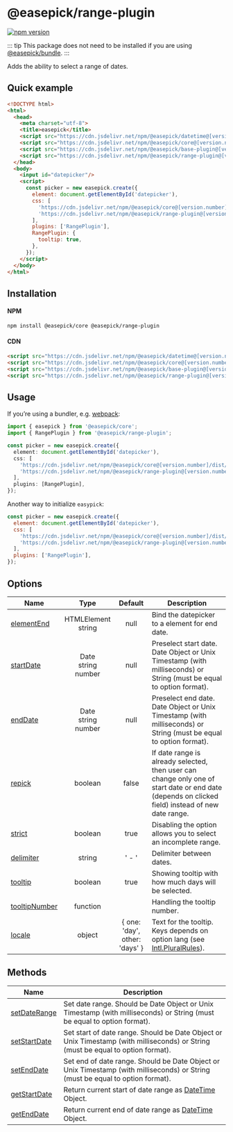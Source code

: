 # @easepick/range-plugin

[![npm version](https://badge.fury.io/js/@easepick%2Frange-plugin.svg)](https://www.npmjs.com/package/@easepick/range-plugin)

::: tip
This package does not need to be installed if you are using [@easepick/bundle](/packages/bundle).
:::

Adds the ability to select a range of dates.

## Quick example

```html
<!DOCTYPE html>
<html>
  <head>
    <meta charset="utf-8">
    <title>easepick</title>
    <script src="https://cdn.jsdelivr.net/npm/@easepick/datetime@[version.number]/dist/index.umd.min.js"></script>
    <script src="https://cdn.jsdelivr.net/npm/@easepick/core@[version.number]/dist/index.umd.min.js"></script>
    <script src="https://cdn.jsdelivr.net/npm/@easepick/base-plugin@[version.number]/dist/index.umd.min.js"></script>
    <script src="https://cdn.jsdelivr.net/npm/@easepick/range-plugin@[version.number]/dist/index.umd.min.js"></script>
  </head>
  <body>
    <input id="datepicker"/>
    <script>
      const picker = new easepick.create({
        element: document.getElementById('datepicker'),
        css: [
          'https://cdn.jsdelivr.net/npm/@easepick/core@[version.number]/dist/index.css',
          'https://cdn.jsdelivr.net/npm/@easepick/range-plugin@[version.number]/dist/index.css',
        ],
        plugins: ['RangePlugin'],
        RangePlugin: {
          tooltip: true,
        },
      });
    </script>
  </body>
</html>
```

## Installation

#### NPM

```bash
npm install @easepick/core @easepick/range-plugin
```

#### CDN

```html
<script src="https://cdn.jsdelivr.net/npm/@easepick/datetime@[version.number]/dist/index.umd.min.js"></script>
<script src="https://cdn.jsdelivr.net/npm/@easepick/core@[version.number]/dist/index.umd.min.js"></script>
<script src="https://cdn.jsdelivr.net/npm/@easepick/base-plugin@[version.number]/dist/index.umd.min.js"></script>
<script src="https://cdn.jsdelivr.net/npm/@easepick/range-plugin@[version.number]/dist/index.umd.min.js"></script>
```

## Usage

If you’re using a bundler, e.g. [webpack](https://webpack.js.org/):

```ts
import { easepick } from '@easepick/core';
import { RangePlugin } from '@easepick/range-plugin';

const picker = new easepick.create({
  element: document.getElementById('datepicker'),
  css: [
    'https://cdn.jsdelivr.net/npm/@easepick/core@[version.number]/dist/index.css',
    'https://cdn.jsdelivr.net/npm/@easepick/range-plugin@[version.number]/dist/index.css',
  ],
  plugins: [RangePlugin],
});
```

Another way to initialize `easypick`:

```js
const picker = new easepick.create({
  element: document.getElementById('datepicker'),
  css: [
    'https://cdn.jsdelivr.net/npm/@easepick/core@[version.number]/dist/index.css',
    'https://cdn.jsdelivr.net/npm/@easepick/range-plugin@[version.number]/dist/index.css',
  ],
  plugins: ['RangePlugin'],
});
```

## Options

| Name | Type | Default | Description
| --- | :---: | :---: | ---
| [elementEnd](#option-elementEnd) | HTMLElement <br/> string | null | Bind the datepicker to a element for end date.
| [startDate](#option-startDate) | Date <br/> string <br/> number  | null | Preselect start date. <br/> Date Object or Unix Timestamp (with milliseconds) or String (must be equal to option format).
| [endDate](#option-endDate) | Date <br/> string <br/> number  | null | Preselect end date. <br/> Date Object or Unix Timestamp (with milliseconds) or String (must be equal to option format).
| [repick](#option-repick) | boolean | false | If date range is already selected, then user can change only one of start date or end date (depends on clicked field) instead of new date range.
| [strict](#option-strict) | boolean | true | Disabling the option allows you to select an incomplete range.
| [delimiter](#option-delimiter) | string | ' - ' | Delimiter between dates.
| [tooltip](#option-tooltip) | boolean | true | Showing tooltip with how much days will be selected.
| [tooltipNumber](#option-tooltipNumber) | function |  | Handling the tooltip number.
| [locale](#option-locale) | object | { one: 'day', other: 'days' } | Text for the tooltip. <br/> Keys depends on option lang (see [Intl.PluralRules](https://developer.mozilla.org/en-US/docs/Web/JavaScript/Reference/Global_Objects/PluralRules)).

## Methods

| Name  | Description
| --- | ---
| [setDateRange](#method-setDateRange) | Set date range. Should be Date Object or Unix Timestamp (with milliseconds) or String (must be equal to option format).
| [setStartDate](#method-setStartDate) | Set start of date range. Should be Date Object or Unix Timestamp (with milliseconds) or String (must be equal to option format).
| [setEndDate](#method-setEndDate) |  Set end of date range. Should be Date Object or Unix Timestamp (with milliseconds) or String (must be equal to option format).
| [getStartDate](#method-getStartDate) | Return current start of date range as [DateTime](/packages/datetime) Object.
| [getEndDate](#method-getEndDate) |  Return current end of date range as [DateTime](/packages/datetime) Object.

<ClientOnly>
  <autoversion/>
</ClientOnly>
